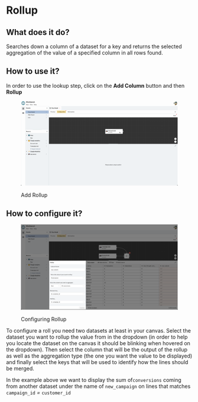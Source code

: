# Rollup

## What does it do?

Searches down a column of a dataset for a key and returns the selected aggregation of the value of a specified column in all rows found.

## How to use it?

In order to use the lookup step, click on the **Add Column** button and then **Rollup**&#x20;

<figure><img src="../../../../../.gitbook/assets/Screen Cast 2022-09-08 at 6.32.11 PM.gif" alt=""><figcaption><p>Add Rollup</p></figcaption></figure>

## How to configure it?

<figure><img src="../../../../../.gitbook/assets/image (1) (2) (2).png" alt=""><figcaption><p>Configuring Rollup</p></figcaption></figure>

To configure a roll you need two datasets at least in your canvas. Select the dataset you want to rollup the value from in the dropdown (in order to help you locate the dataset on the canvas it should be blinking when hovered on the dropdown). Then select the column that will be the output of the rollup as well as the aggregation type (the one you want the value to be displayed) and finally select the keys that will be used to identify how the lines should be merged.

In the example above we want to display the sum of`conversions`  coming from another dataset under the name of  `new_campaign` on lines that matches `campaign_id` _=_ `customer_id`
